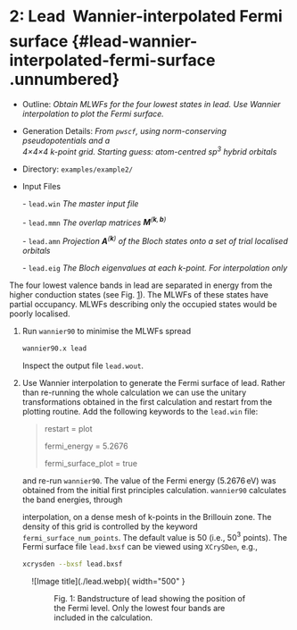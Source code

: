 # 2: Lead &#151; Wannier-interpolated Fermi surface {#lead-wannier-interpolated-fermi-surface .unnumbered}

-   Outline: *Obtain MLWFs for the four lowest states in lead. Use
    Wannier interpolation to plot the Fermi surface.*

-   Generation Details: *From `pwscf`, using norm-conserving
    pseudopotentials and a <br>
    4$\times$4$\times$4 k-point grid.
    Starting guess: atom-centred sp$^3$ hybrid orbitals*

-   Directory: `examples/example2/`

-   Input Files

    \-    `lead.win` *The master input file*

    \-    `lead.mmn` *The overlap matrices
        $\mathbf{M}^{(\mathbf{k},\mathbf{b})}$*

    \-    `lead.amn` *Projection $\mathbf{A}^{(\mathbf{k})}$ of the Bloch
        states onto a set of trial localised orbitals*

    \-    `lead.eig` *The Bloch eigenvalues at each k-point. For
        interpolation only*

The four lowest valence bands in lead are separated in energy from the
higher conduction states (see Fig. [1](#fig:pb-bnd)). The MLWFs of these states have partial
occupancy. MLWFs describing only the occupied states would be poorly
localised.

1.  Run `wannier90` to minimise the MLWFs spread

    ```bash
    wannier90.x lead
    ```

    Inspect the output file `lead.wout`.

2.  Use Wannier interpolation to generate the Fermi surface of lead.
    Rather than re-running the whole calculation we can use the unitary
    transformations obtained in the first calculation and restart from
    the plotting routine. Add the following keywords to the `lead.win`
    file:

    > restart = plot
    >
    > fermi_energy = 5.2676
    >
    > fermi_surface_plot = true

    and re-run `wannier90`. The value of the Fermi energy (5.2676 eV)
    was obtained from the initial first principles calculation.
    `wannier90` calculates the band energies, through

    interpolation, on a dense mesh of k-points in the Brillouin zone.
    The density of this grid is controlled by the keyword
    ` fermi_surface_num_points`. The default value is 50 (i.e., 50$^3$
    points). The Fermi surface file `lead.bxsf` can be viewed using
    `XCrySDen`, e.g.,

    ```bash
    xcrysden --bxsf lead.bxsf
    ```

<figure markdown="span">
![Image title](./lead.webp){ width="500" }
<figure id="fig:pb-bnd">
<figcaption> Fig. 1: Bandstructure of lead showing the position of the Fermi
level. Only the lowest four bands are included in the
calculation.</figcaption>
</figure>
